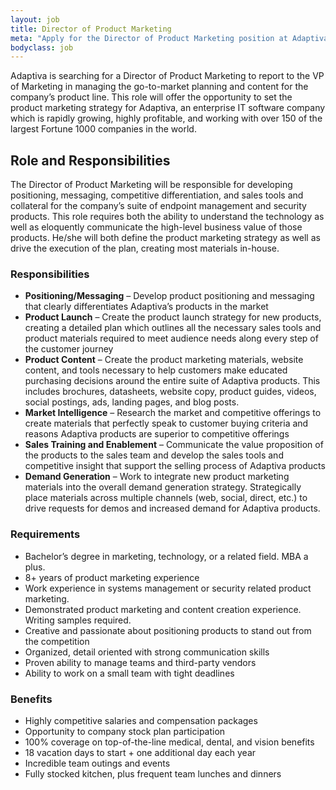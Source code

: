 ```yaml
---
layout: job
title: Director of Product Marketing
meta: "Apply for the Director of Product Marketing position at Adaptiva."
bodyclass: job
---
```

Adaptiva is searching for a Director of Product Marketing to report to the VP of Marketing in managing the go-to-market planning and content for the company’s product line. This role will offer the opportunity to set the product marketing strategy for Adaptiva, an enterprise IT software company which is rapidly growing, highly profitable, and working with over 150 of the largest Fortune 1000 companies in the world.

## Role and Responsibilities
The Director of Product Marketing will be responsible for developing positioning, messaging, competitive differentiation, and sales tools and collateral for the company’s suite of endpoint management and security products. This role requires both the ability to understand the technology as well as eloquently communicate the high-level business value of those products. He/she will both define the product marketing strategy as well as drive the execution of the plan, creating most materials in-house.  

### Responsibilities
- **Positioning/Messaging** – Develop product positioning and messaging that clearly differentiates Adaptiva’s products in the market
- **Product Launch** – Create the product launch strategy for new products, creating a detailed plan which outlines all the necessary sales tools and product materials required to meet audience needs along every step of the customer journey
- **Product Content** – Create the product marketing materials, website content, and tools necessary to help customers make educated purchasing decisions around the entire suite of Adaptiva products. This includes brochures, datasheets, website copy, product guides, videos, social postings, ads, landing pages, and blog posts.
- **Market Intelligence** – Research the market and competitive offerings to create materials that perfectly speak to customer buying criteria and reasons Adaptiva products are superior to competitive offerings
- **Sales Training and Enablement** – Communicate the value proposition of the products to the sales team and develop the sales tools and competitive insight that support the selling process of Adaptiva products
- **Demand Generation** – Work to integrate new product marketing materials into the overall demand generation strategy. Strategically place materials across multiple channels (web, social, direct, etc.) to drive requests for demos and increased demand for Adaptiva products.


### Requirements
- Bachelor’s degree in marketing, technology, or a related field. MBA a plus.
- 8+ years of product marketing experience
- Work experience in systems management or security related product marketing.
- Demonstrated product marketing and content creation experience. Writing samples required.
- Creative and passionate about positioning products to stand out from the competition
- Organized, detail oriented with strong communication skills
- Proven ability to manage teams and third-party vendors
- Ability to work on a small team with tight deadlines


### Benefits
- Highly competitive salaries and compensation packages
- Opportunity to company stock plan participation
- 100% coverage on top-of-the-line medical, dental, and vision benefits
- 18 vacation days to start + one additional day each year
- Incredible team outings and events
- Fully stocked kitchen, plus frequent team lunches and dinners
